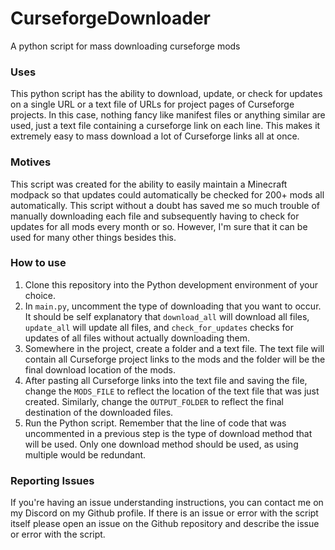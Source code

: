 # CurseforgeDownloader
A python script for mass downloading curseforge mods

### Uses
This python script has the ability to download, update, or check for updates on a single URL or a text file of URLs for 
project pages of Curseforge projects. In this case, nothing fancy like manifest files or anything similar are used, just
a text file containing a curseforge link on each line. This makes it extremely easy to mass download a lot of Curseforge
links all at once.

### Motives
This script was created for the ability to easily maintain a Minecraft modpack so that updates could automatically be checked
for 200+ mods all automatically. This script without a doubt has saved me so much trouble of manually downloading each file and
subsequently having to check for updates for all mods every month or so. However, I'm sure that it can be used for many other
things besides this.

### How to use
1. Clone this repository into the Python development environment of your choice.
2. In `main.py`, uncomment the type of downloading that you want to occur. It should be self explanatory that `download_all`
will download all files, `update_all` will update all files, and `check_for_updates` checks for updates of all files without
actually downloading them.
3. Somewhere in the project, create a folder and a text file. The text file will contain all Curseforge project links to the mods
and the folder will be the final download location of the mods.
4. After pasting all Curseforge links into the text file and saving the file, change the `MODS_FILE` to reflect the location of
the text file that was just created. Similarly, change the `OUTPUT_FOLDER` to reflect the final destination of the downloaded
files.
5. Run the Python script. Remember that the line of code that was uncommented in a previous step is the type of download method
that will be used. Only one download method should be used, as using multiple would be redundant.

### Reporting Issues
If you're having an issue understanding instructions, you can contact me on my Discord on my Github profile. If there is an
issue or error with the script itself please open an issue on the Github repository and describe the issue or error with the
script.
